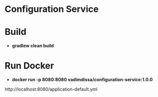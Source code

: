 # Configuration Service

# Build
- **gradlew clean build**

# Run Docker
- **docker run -p 8080:8080 vadimdissa/configuration-service:1.0.0**

http://localhost:8080/application-default.yml